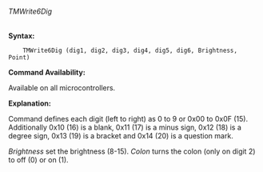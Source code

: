 <div class="section">

<div class="titlepage">

<div>

<div>

###### <span id="tmwrite6dig"></span>TMWrite6Dig

</div>

</div>

</div>

<span class="strong">**Syntax:**</span>

``` screen
    TMWrite6Dig (dig1, dig2, dig3, dig4, dig5, dig6, Brightness,  Point)
```

<span class="strong">**Command Availability:**</span>

Available on all microcontrollers.

<span class="strong">**Explanation:**</span>

Command defines each digit (left to right) as 0 to 9 or 0x00 to 0x0F
(15). Additionally 0x10 (16) is a blank, 0x11 (17) is a minus sign, 0x12
(18) is a degree sign, 0x13 (19) is a bracket and 0x14 (20) is a
question mark.

<span class="emphasis">*Brightness*</span> set the brightness (8-15).
<span class="emphasis">*Colon*</span> turns the colon (only on digit 2)
to off (0) or on (1).  
  
  
  
  
  

</div>
